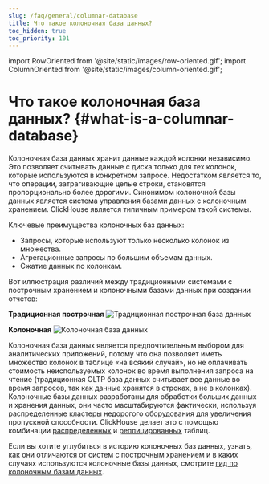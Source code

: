 ```yaml
---
slug: /faq/general/columnar-database
title: Что такое колоночная база данных?
toc_hidden: true
toc_priority: 101
---
```


import RowOriented from '@site/static/images/row-oriented.gif';
import ColumnOriented from '@site/static/images/column-oriented.gif';


# Что такое колоночная база данных? {#what-is-a-columnar-database}

Колоночная база данных хранит данные каждой колонки независимо. Это позволяет считывать данные с диска только для тех колонок, которые используются в конкретном запросе. Недостатком является то, что операции, затрагивающие целые строки, становятся пропорционально более дорогими. Синонимом колоночной базы данных является система управления базами данных с колоночным хранением. ClickHouse является типичным примером такой системы.

Ключевые преимущества колоночных баз данных:

- Запросы, которые используют только несколько колонок из множества.
- Агрегационные запросы по большим объемам данных.
- Сжатие данных по колонкам.

Вот иллюстрация различий между традиционными системами с построчным хранением и колоночными базами данных при создании отчетов:

**Традиционная построчная**
<img src={RowOriented} alt="Традиционная построчная база данных" />

**Колоночная**
<img src={ColumnOriented} alt="Колоночная база данных" />

Колоночная база данных является предпочтительным выбором для аналитических приложений, потому что она позволяет иметь множество колонок в таблице «на всякий случай», но не оплачивать стоимость неиспользуемых колонок во время выполнения запроса на чтение (традиционная OLTP база данных считывает все данные во время запросов, так как данные хранятся в строках, а не в колонках). Колоночные базы данных разработаны для обработки больших данных и хранения данных, они часто масштабируются фактически, используя распределенные кластеры недорогого оборудования для увеличения пропускной способности. ClickHouse делает это с помощью комбинации [распределенных](../../engines/table-engines/special/distributed.md) и [реплицированных](../../engines/table-engines/mergetree-family/replication.md) таблиц.

Если вы хотите углубиться в историю колоночных баз данных, узнать, как они отличаются от систем с построчным хранением и в каких случаях используются колоночные базы данных, смотрите [гид по колоночным базам данных](https://clickhouse.com/engineering-resources/what-is-columnar-database).
